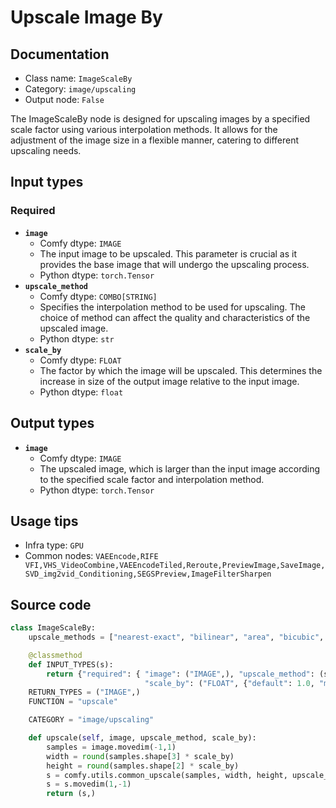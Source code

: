 # Upscale Image By
## Documentation
- Class name: `ImageScaleBy`
- Category: `image/upscaling`
- Output node: `False`

The ImageScaleBy node is designed for upscaling images by a specified scale factor using various interpolation methods. It allows for the adjustment of the image size in a flexible manner, catering to different upscaling needs.
## Input types
### Required
- **`image`**
    - Comfy dtype: `IMAGE`
    - The input image to be upscaled. This parameter is crucial as it provides the base image that will undergo the upscaling process.
    - Python dtype: `torch.Tensor`
- **`upscale_method`**
    - Comfy dtype: `COMBO[STRING]`
    - Specifies the interpolation method to be used for upscaling. The choice of method can affect the quality and characteristics of the upscaled image.
    - Python dtype: `str`
- **`scale_by`**
    - Comfy dtype: `FLOAT`
    - The factor by which the image will be upscaled. This determines the increase in size of the output image relative to the input image.
    - Python dtype: `float`
## Output types
- **`image`**
    - Comfy dtype: `IMAGE`
    - The upscaled image, which is larger than the input image according to the specified scale factor and interpolation method.
    - Python dtype: `torch.Tensor`
## Usage tips
- Infra type: `GPU`
- Common nodes: `VAEEncode,RIFE VFI,VHS_VideoCombine,VAEEncodeTiled,Reroute,PreviewImage,SaveImage,SVD_img2vid_Conditioning,SEGSPreview,ImageFilterSharpen`


## Source code
```python
class ImageScaleBy:
    upscale_methods = ["nearest-exact", "bilinear", "area", "bicubic", "lanczos"]

    @classmethod
    def INPUT_TYPES(s):
        return {"required": { "image": ("IMAGE",), "upscale_method": (s.upscale_methods,),
                              "scale_by": ("FLOAT", {"default": 1.0, "min": 0.01, "max": 8.0, "step": 0.01}),}}
    RETURN_TYPES = ("IMAGE",)
    FUNCTION = "upscale"

    CATEGORY = "image/upscaling"

    def upscale(self, image, upscale_method, scale_by):
        samples = image.movedim(-1,1)
        width = round(samples.shape[3] * scale_by)
        height = round(samples.shape[2] * scale_by)
        s = comfy.utils.common_upscale(samples, width, height, upscale_method, "disabled")
        s = s.movedim(1,-1)
        return (s,)

```
